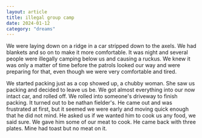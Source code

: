 ```yaml
---
layout: article
title: illegal group camp
date: 2024-01-12
category: "dreams"
---
```


We were laying down on a ridge in a car stripped down to the axels. We had blankets and so on to make it more comfortable.
It was night and several people were illegally camping below us and causing a ruckus. We knew it was only a matter of time before the patrols looked our way and were preparing for that, even though we were very comfortable and tired.

We started packing just as a cop showed up, a chubby woman. She saw us packing and decided to leave us be. We got almost everything into our now intact car, and rolled off. We rolled into someone's driveway to finish packing. It turned out to be nathan fielder's. He came out and was frustrated at first, but it seemed we were early and moving quick enough that he did not mind. He asked us if we wanted him to cook us any food, we said sure. We gave him some of our meat to cook. He came back with three plates. Mine had toast but no meat on it.